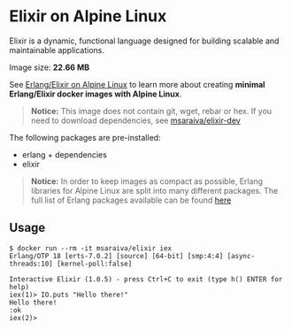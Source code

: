 Elixir on Alpine Linux
=====

Elixir is a dynamic, functional language designed for building scalable and maintainable applications.

Image size: **22.66 MB**

See [Erlang/Elixir on Alpine Linux](https://github.com/msaraiva/alpine-erlang) to learn more about creating **minimal Erlang/Elixir docker images with Alpine Linux**.

> **Notice:** This image does not contain git, wget, rebar or hex. If you need to download dependencies, see [msaraiva/elixir-dev](https://registry.hub.docker.com/u/msaraiva/elixir-dev/)

The following packages are pre-installed:

- erlang + dependencies
- elixir

> **Notice:** In order to keep images as compact as possible, Erlang libraries for Alpine Linux are split into many different packages. The full list of Erlang packages available can be found [here](https://pkgs.alpinelinux.org/packages?name=erlang%25&repo=all&arch=x86_64&maintainer=all)

## Usage

```
$ docker run --rm -it msaraiva/elixir iex
Erlang/OTP 18 [erts-7.0.2] [source] [64-bit] [smp:4:4] [async-threads:10] [kernel-poll:false]

Interactive Elixir (1.0.5) - press Ctrl+C to exit (type h() ENTER for help)
iex(1)> IO.puts "Hello there!"
Hello there!
:ok
iex(2)>    
```
